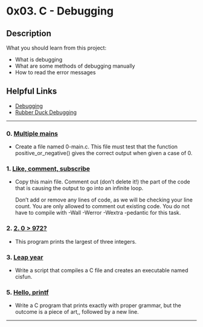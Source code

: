 # 0x03. C - Debugging

## Description
What you should learn from this project:

* What is debugging
* What are some methods of debugging manually
* How to read the error messages

## Helpful Links
* [Debugging](https://en.wikipedia.org/wiki/Debugging)
* [Rubber Duck Debugging](https://www.thoughtfulcode.com/rubber-duck-debugging-psychology/)


---

### 0. [Multiple mains](./0-main.c)
*  Create a file named 0-main.c. This file must test that the function positive_or_negative() gives the correct output when given a case of 0.

### 1. [Like, comment, subscribe](./1-main.c)
* Copy this main file. Comment out (don’t delete it!) the part of the code that is causing the output to go into an infinite loop.

  Don’t add or remove any lines of code, as we will be checking your line count. You are only allowed to comment out existing code.
  You do not have to compile with -Wall -Werror -Wextra -pedantic for this task.

### 2. [2. 0 > 972?](./2-largest_number.c)
* This program prints the largest of three integers.


### 3. [ Leap year](./3-print_remaining_days.c)
* Write a script that compiles a C file and creates an executable named cisfun.


### 5. [Hello, printf](./5-printf.c)
* Write a C program that prints exactly with proper grammar, but the outcome is a piece of art,, followed by a new line.




---

